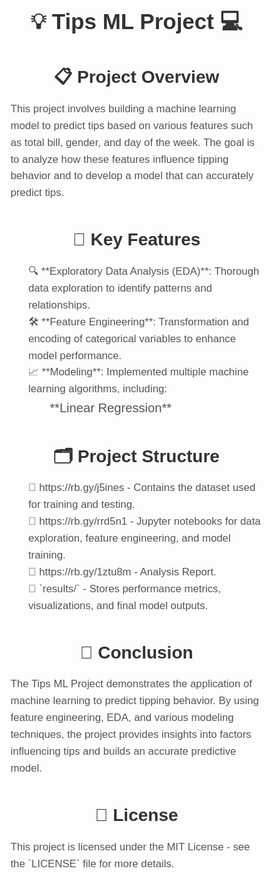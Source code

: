 <!DOCTYPE html>
<html lang="en">
<head>
    <meta charset="UTF-8">
    <meta name="viewport" content="width=device-width, initial-scale=1.0">
    <style>
        body {
            font-family: Arial, sans-serif;
            line-height: 1.6;
            margin: 0;
            padding: 0;
        }
        .container {
            width: 80%;
            margin: 0 auto;
            padding: 20px;
            text-align: center;
        }
        h1, h2, h3 {
            color: #333;
        }
        h1 {
            font-size: 2.5em;
            margin-bottom: 20px;
        }
        h2 {
            font-size: 2em;
            margin-bottom: 15px;
        }
        h3 {
            font-size: 1.5em;
            margin-bottom: 10px;
        }
        p {
            text-align: left;
            margin: 10px 0;
            font-size: 1.2em;
            color: #555;
        }
        ul {
            text-align: left;
            margin: 10px 0;
            font-size: 1.2em;
            color: #555;
            list-style-type: none;
        }
        code {
            background-color: #f4f4f4;
            padding: 2px 4px;
            border-radius: 4px;
            color: #d63384;
        }
        .center {
            text-align: center;
        }
        .bold {
            font-weight: bold;
        }
    </style>
</head>
<body>
    <div class="container">
        <h1 class="center bold">💡 Tips ML Project 💻</h1>
        <h2 class="bold">📋 Project Overview</h2>
        <p>This project involves building a machine learning model to predict tips based on various features such as total bill, gender, and day of the week. The goal is to analyze how these features influence tipping behavior and to develop a model that can accurately predict tips.</p>
        <h2 class=" bold">🔑 Key Features</h2>
        <ul>
            <li>🔍 **Exploratory Data Analysis (EDA)**: Thorough data exploration to identify patterns and relationships.</li>
            <li>🛠️ **Feature Engineering**: Transformation and encoding of categorical variables to enhance model performance.</li>
            <li>📈 **Modeling**: Implemented multiple machine learning algorithms, including:
                <ul>
                    <li>**Linear Regression**</li>
                </ul>
            </li>
        </ul>
        <h2 class="bold">🗂️ Project Structure</h2>
        <ul>
            <li>📁 https://rb.gy/j5ines - Contains the dataset used for training and testing.</li>
            <li>📁 https://rb.gy/rrd5n1 - Jupyter notebooks for data exploration, feature engineering, and model training.</li>
            <li>📁 https://rb.gy/1ztu8m - Analysis Report.</li>
            <li>📁 `results/` - Stores performance metrics, visualizations, and final model outputs.</li>
        </ul>
        <h2 class="bold">🎯 Conclusion</h2>
        <p>The Tips ML Project demonstrates the application of machine learning to predict tipping behavior. By using feature engineering, EDA, and various modeling techniques, the project provides insights into factors influencing tips and builds an accurate predictive model.</p>
        <h2 class="bold">📜 License</h2>
        <p>This project is licensed under the MIT License - see the `LICENSE` file for more details.</p>
    </div>
</body>
</html>

